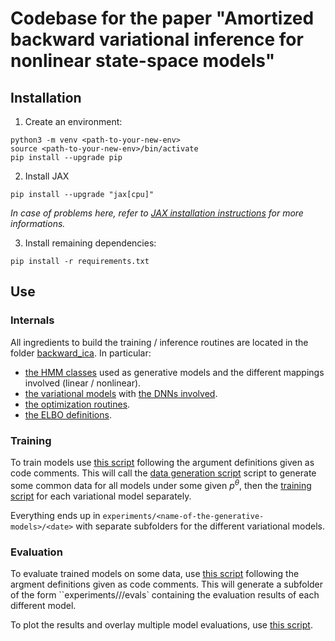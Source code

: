 # Codebase for the paper "Amortized backward variational inference for nonlinear state-space models"

## Installation 

1. Create an environment:
```shell 
python3 -m venv <path-to-your-new-env>
source <path-to-your-new-env>/bin/activate
pip install --upgrade pip
``` 
2. Install JAX
```shell
pip install --upgrade "jax[cpu]"
```

*In case of problems here, refer to [JAX installation instructions](https://github.com/google/jax#installation) for more informations.*

3. Install remaining dependencies: 

```shell 
pip install -r requirements.txt
```

## Use 

### Internals
All ingredients to build the training / inference routines are located in the folder [backward_ica](backward_ica/). In particular: 

- [the HMM classes](backward_ica/stats/hmm.py) used as generative models and the different mappings involved (linear / nonlinear).
- [the variational models](backward_ica/variational/models.py) with [the DNNs involved](backward_ica/variational/inference_nets.py).
- [the optimization routines](backward_ica/training.py).
- [the ELBO definitions](backward_ica/elbos.py).

### Training 

To train models use [this script](/train_multiple_models.py) following the argument definitions given as code comments. This will call the [data generation script](/generate_data.py) script to generate some common data for all models under some given $p^\theta$, then the [training script](/train.py) for each variational model separately. 

Everything ends up in `experiments/<name-of-the-generative-models>/<date>` with separate subfolders for the different variational models. 


### Evaluation 

To evaluate trained models on some data, use [this script](/multiple_evals.py) following the argment definitions given as code comments. This will generate a subfolder of the form ``experiments/<name-of-the-generative-models>/<date>/evals` containing the evaluation results of each different model. 

To plot the results and overlay multiple model evaluations, use [this script](/combine_evals.py).



